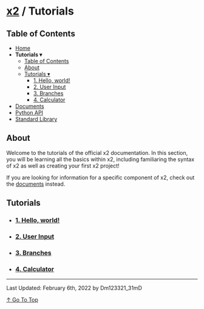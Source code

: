 # [x2](../README.md) / Tutorials

## Table of Contents

- [Home](../README.md)
- **Tutorials ▾**
    - [Table of Contents](#table-of-contents)
    - [About](#about)
    - [Tutorials ▾](#tutorials)
        - [1. Hello, world!](./tutorials/1helloWorld.md)
        - [2. User Input](./tutorials/2userInput.md)
        - [3. Branches](./tutorials/3branches.md)
        - [4. Calculator](./tutorials/4calculator.md)
- [Documents](./documents.md)
- [Python API](./standardLibrary.md)
- [Standard Library](./pythonAPI.md)

## About

Welcome to the tutorials of the official x2 documentation. In this section, you will be learning all the basics within x2, including familiaring the syntax of x2 as well as creating your first x2 project!

If you are looking for information for a specific component of x2, check out the [documents](./documents.md) instead.

## Tutorials

- ### [1. Hello, world!](./tutorials/1helloWorld.md)
- ### [2. User Input](./tutorials/2userInput.md)
- ### [3. Branches](./tutorials/3branches.md)
- ### [4. Calculator](./tutorials/4calculator.md.md)

---

Last Updated: February 6th, 2022 by Dm123321_31mD

[↑ Go To Top](#x2--tutorials)